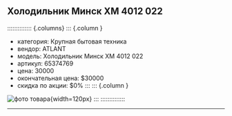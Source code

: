 ## Холодильник Минск ХМ 4012 022
:::::::::::::: {.columns}
::: {.column }
* категория: Крупная бытовая техника
* вендор: ATLANT
* модель: Холодильник Минск ХМ 4012 022
* артикул: 65374769
* цена: 30000
* окончательная цена: $30000
* скидка по акции: $0%
:::
::: {.column }

![фото товара](pic/65374769.png){width=120px}
:::
::::::::::::::

* * * 
